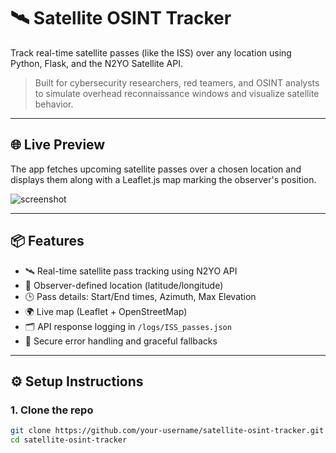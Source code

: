 # 🛰️ Satellite OSINT Tracker

Track real-time satellite passes (like the ISS) over any location using Python, Flask, and the N2YO Satellite API.

> Built for cybersecurity researchers, red teamers, and OSINT analysts to simulate overhead reconnaissance windows and visualize satellite behavior.

---

## 🌐 Live Preview

The app fetches upcoming satellite passes over a chosen location and displays them along with a Leaflet.js map marking the observer's position.

![screenshot](assets/screenshot.png)

---

## 📦 Features

- 🛰️ Real-time satellite pass tracking using N2YO API
- 📡 Observer-defined location (latitude/longitude)
- 🕒 Pass details: Start/End times, Azimuth, Max Elevation
- 🌍 Live map (Leaflet + OpenStreetMap)
- 🗂️ API response logging in `/logs/ISS_passes.json`
- 🔐 Secure error handling and graceful fallbacks

---

## ⚙️ Setup Instructions

### 1. Clone the repo

```bash
git clone https://github.com/your-username/satellite-osint-tracker.git
cd satellite-osint-tracker
